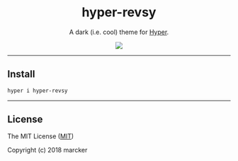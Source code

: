 <h1 align="center">hyper-revsy</h1>
<p align="center">A dark (i.e. cool) theme for <a href="https://hyper.is/">Hyper</a>.</p>
<p align="center">
  <img src="https://user-images.githubusercontent.com/958723/39778885-fa5ae730-52dd-11e8-9518-eb0f465e21cd.png">
</p>

---

## Install

```bash
hyper i hyper-revsy
```

---

## License

The MIT License ([MIT](https://github.com/burtontanner/hyper-revsy/blob/master/license.md))

Copyright (c) 2018 marcker
